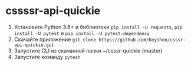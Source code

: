 # cssssr-api-quickie

1. Установите Python 3.6+ и библиотеки `pip install -U requests`, `pip install -U pytest` и `pip install -U pytest-dependency`
2. Скачайте приложение `git clone https://github.com/Keyshon/csssr-api-quickie.git`
3. Запустите CLI из скачанной папки ~/csssr-quickie (master)
4. Запустите команду `pytest`
